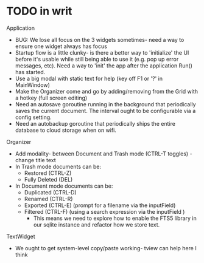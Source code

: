 # TODO in writ

Application
* BUG: We lose all focus on the 3 widgets sometimes- need a way to ensure one widget always has focus
* Startup flow is a little clunky- is there a better way to 'initialize' the UI before it's usable while
  still being able to use it (e.g. pop up error messages, etc). Need a way to 'init' the app after the 
  application Run() has started.
* Use a big modal with static text for help (key off F1 or '?' in MainWindow)
* Make the Organizer come and go by adding/removing from the Grid with a hotkey (full screen editing)
* Need an autosave goroutine running in the background that periodically saves the current document. The interval ought to be configurable via a config setting.
* Need an autobackup goroutine that periodically ships the entire database to cloud storage when on wifi.


Organizer
* Add modality- between Document and Trash mode (CTRL-T toggles) - change title text
* In Trash mode documents can be:
  * Restored (CTRL-Z) <DONE>
  * Fully Deleted (DEL) <DONE>
* In Document mode documents can be:
  * Duplicated (CTRL-D)
  * Renamed (CTRL-R)
  * Exported (CTRL-E) (prompt for a filename via the inputField)
  * Filtered (CTRL-F) (using a search expression via the inputField )
    * This means we need to explore how to enable the FTS5 library in our sqlite instance and 
    refactor how we store text.

TextWidget
* We ought to get system-level copy/paste working- tview can help here I think


